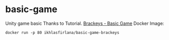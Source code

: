 # basic-game
Unity game basic
Thanks to Tutorial.
[Brackeys - Basic Game](https://www.youtube.com/watch?v=j48LtUkZRjU&list=PLPV2KyIb3jR53Jce9hP7G5xC4O9AgnOuL)
Docker Image:
```
docker run -p 80 ikhlasfirlana/basic-game-brackeys
```
